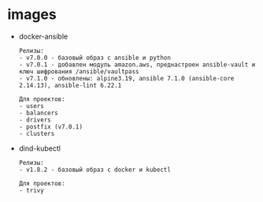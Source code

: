# images

- docker-ansible
  ```
  Релизы:
  - v7.0.0 - базовый образ с ansible и python
  - v7.0.1 - добавлен модуль amazon.aws, преднастроен ansible-vault и ключ шифрования /ansible/vaultpass
  - v7.1.0 - обновлены: alpine3.19, ansible 7.1.0 (ansible-core 2.14.13), ansible-lint 6.22.1
  ```
  ```
  Для проектов:
  - users
  - balancers
  - drivers
  - postfix (v7.0.1)
  - clusters
  ```

- dind-kubectl
  ```
  Релизы:
  - v1.8.2 - базовый образ с docker и kubectl
  ```
  ```
  Для проектов:
  - trivy
  ```